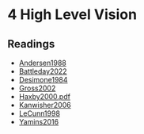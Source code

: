 # 4 High Level Vision

## Readings

- <a href="https://princetonuniversity.github.io/NEU-PSY-502/_static/pdf/Class%204/Andersen1988.pdf" download>Andersen1988</a>
- <a href="https://princetonuniversity.github.io/NEU-PSY-502/_static/pdf/Class%204/Battleday2022.pdf" download>Battleday2022</a>
- <a href="https://princetonuniversity.github.io/NEU-PSY-502/_static/pdf/Class%204/Desimone1984.pdf" download>Desimone1984</a>
- <a href="https://princetonuniversity.github.io/NEU-PSY-502/_static/pdf/Class%204/Gross2002.pdf" download>Gross2002</a>
- <a href="https://princetonuniversity.github.io/NEU-PSY-502/_static/pdf/Class%204/Haxby2000.pdf" download>Haxby2000.pdf</a>
- <a href="https://princetonuniversity.github.io/NEU-PSY-502/_static/pdf/Class%204/Kanwisher2006.pdf" download>Kanwisher2006</a>
- <a href="https://princetonuniversity.github.io/NEU-PSY-502/_static/pdf/Class%204/LeCunn1998.pdf" download>LeCunn1998</a>
- <a href="https://princetonuniversity.github.io/NEU-PSY-502/_static/pdf/Class%204/Yamins2016.pdf" download>Yamins2016</a>